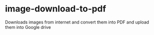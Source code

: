 # image-download-to-pdf
Downloads images from internet and convert them into PDF and upload them into Google drive
